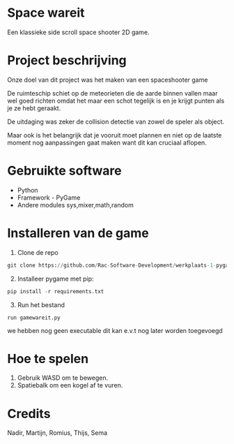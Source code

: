 # Space wareit

Een klassieke side scroll space shooter 2D game.

# Project beschrijving

Onze doel van dit project was het maken van een spaceshooter game

De ruimteschip schiet op de meteorieten die de aarde binnen vallen maar wel goed richten omdat het maar een schot tegelijk is en je krijgt punten als je ze hebt geraakt.

De uitdaging was zeker de collision detectie van zowel de speler als object.

Maar ook is het belangrijk dat je vooruit moet plannen en niet op de laatste moment nog aanpassingen gaat maken want dit kan cruciaal aflopen.

# Gebruikte software

* Python
* Framework - PyGame
* Andere modules sys,mixer,math,random

# Installeren van de game

1. Clone de repo 

```python
git clone https://github.com/Rac-Software-Development/werkplaats-1-pygame-wareit
```

2. Installeer pygame met pip:

```python
pip install -r requirements.txt
```

3. Run het bestand
```
run gamewareit.py 
```

we hebben nog geen executable dit kan e.v.t nog later worden toegevoegd

# Hoe te spelen

1. Gebruik WASD om te bewegen.
2. Spatiebalk om een kogel af te vuren. 

# Credits

Nadir, Martijn, Romius, Thijs, Sema
